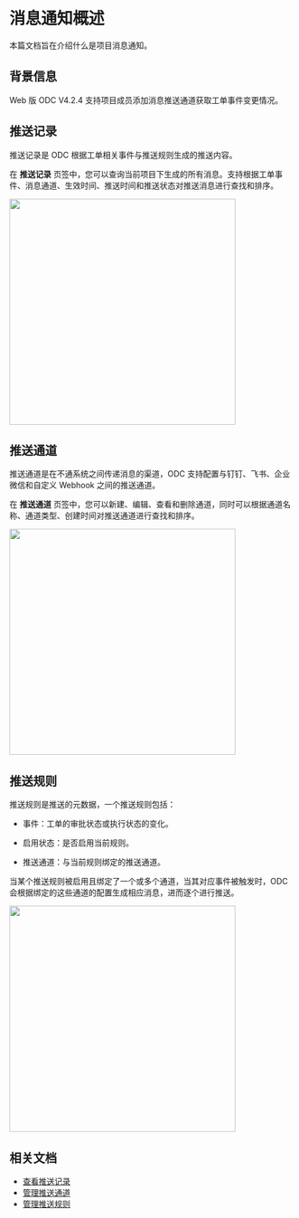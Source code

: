 # 消息通知概述

本篇文档旨在介绍什么是项目消息通知。

## 背景信息

Web 版 ODC V4.2.4 支持项目成员添加消息推送通道获取工单事件变更情况。

## 推送记录

推送记录是 ODC 根据工单相关事件与推送规则生成的推送内容。

在 **推送记录** 页签中，您可以查询当前项目下生成的所有消息。支持根据工单事件、消息通道、生效时间、推送时间和推送状态对推送消息进行查找和排序。

<img src="https://obbusiness-private.oss-cn-shanghai.aliyuncs.com/doc/img/odc/431/950.notification-management/100.overview/1.png" width="400">

## 推送通道

推送通道是在不通系统之间传递消息的渠道，ODC 支持配置与钉钉、飞书、企业微信和自定义 Webhook 之间的推送通道。

在 **推送通道** 页签中，您可以新建、编辑、查看和删除通道，同时可以根据通道名称、通道类型、创建时间对推送通道进行查找和排序。

<img src="https://obbusiness-private.oss-cn-shanghai.aliyuncs.com/doc/img/odc/431/950.notification-management/100.overview/2.png" width="400">

## 推送规则

推送规则是推送的元数据，一个推送规则包括：

- 事件：工单的审批状态或执行状态的变化。

- 启用状态：是否启用当前规则。

- 推送通道：与当前规则绑定的推送通道。

当某个推送规则被启用且绑定了一个或多个通道，当其对应事件被触发时，ODC 会根据绑定的这些通道的配置生成相应消息，进而逐个进行推送。

<img src="https://obbusiness-private.oss-cn-shanghai.aliyuncs.com/doc/img/odc/431/950.notification-management/100.overview/3.png" width="400">

## 相关文档

<p class="relate-doc"/>

* [查看推送记录](200.notification-history.md)
* [管理推送通道](300.manage-notification-channel/100.create-notification-channel.md)
* [管理推送规则](400.manage-notification-rules.md)